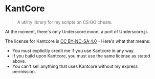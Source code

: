 # KantCore
> A utility library for my scripts on CS:GO cheats.

At the moment, there's only Underscore.moon, a port of Underscore.js

The license for Kantcore is [CC BY-NC-SA 4.0](https://creativecommons.org/licenses/by-nc-sa/4.0/) - Here's what that means:

 - You must explicitly credit me if you use Kantcore in any way.
 - If you build upon Kantcore, you must use the same license as stated above.
 - You can't sell anything that uses Kantcore without my express permission.
